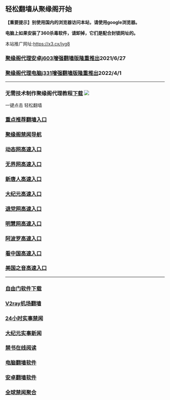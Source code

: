 ## 轻松翻墙从聚缘阁开始

**【重要提示】别使用国内的浏览器访问本站，请使用google浏览器。**

**电脑上如果安装了360杀毒软件，请卸掉，它们是配合封锁网址的。**

本站推广网址:https://x3.cx/jyg8

### [聚缘阁代理安卓j603增强翻墙版隆重推出](https://gitlab.com/juyuange/2/-/raw/master/j603.apk)2021/6/27

### [聚缘阁代理电脑j331增强翻墙版隆重推出](https://gitlab.com/j25414/jyg/-/raw/master/j331.apk)2022/4/1

***



### 无需技术制作聚缘阁代理教程[下载](https://gitlab.com/j25414/jyg/-/raw/master/jygdl.rar)  ![](http://daohang.juyuange.eu.org/j2.gif)

一键点击 轻松翻墙

### [重点推荐翻墙入口](https://x3.cx/123)

### [聚缘阁禁闻导航](https://365874.uae7.ga/kaac/j20e)

### [动态网高速入口](https://365874.uae7.ga/aaae/e46544p)

### [无界网高速入口](https://365874.uae7.ga/aaae/u12r)

### [新唐人高速入口](https://365874.uae7.ga/aaae/t5r)

### [大纪元高速入口](https://365874.uae7.ga/aaae/r7t)

### [退党网高速入口](https://365874.uae7.ga/aaae/r8g)

### [明慧网高速入口](https://365874.uae7.ga/aaae/r3g)

### [阿波罗高速入口](https://365874.uae7.ga/aaae/e13w)

### [看中国高速入口](https://365874.uae7.ga/aaae/w11n)

### [美国之音高速入口](https://365874.uae7.ga/aaae/w18m)

***






### [自由门软件下载](https://git.io/skyfree)

### [V2ray机场翻墙](https://github.com/bannedbook/fanqiang/wiki/V2ray%E6%9C%BA%E5%9C%BA)

### [24小时实事禁闻](https://github.com/fyvn2199/djy/blob/master/gb/n24hr.md?dfh#1)

### [大纪元实事新闻](https://github.com/fyvn2199/djy/blob/master/gb/nsc413.md?dfh#1)

### [禁书在线阅读](https://github.com/txyzum203/djy/blob/master/gb/9p.md?flntdtv#1)

### [电脑翻墙软件](https://github.com/Alvin9999/new-pac/wiki)

### [安卓翻墙软件](https://git.io/afq)

### [全球禁闻聚合](https://github.com/gfw-breaker/banned-news1/blob/master/README.md)












